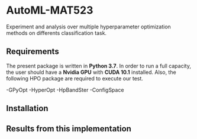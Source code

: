 # AutoML-MAT523
Experiment and analysis over multiple hyperparameter optimization methods on differents classification task.

## Requirements

The present package is written in **Python 3.7**. In order to run a full capacity, the user should have a **Nvidia GPU** with **CUDA 10.1** installed. Also, the following HPO package are required to execute our test.

-GPyOpt
-HyperOpt
-HpBandSter
-ConfigSpace

## Installation

## Results from this implementation
